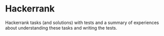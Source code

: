 # Hackerrank
Hackerrank tasks (and solutions) with tests and a summary of experiences about understanding these tasks and writing the tests.
